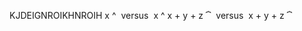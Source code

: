 KJDEIGNROIKHNROIH
<mrow>
  <mover accent="true">
    <mi> x </mi>
    <mo> &#x5E;<!--CIRCUMFLEX ACCENT--> </mo>
  </mover>
  <mtext>&#xA0;<!--NO-BREAK SPACE-->versus&#xA0;<!--NO-BREAK SPACE--></mtext>
  <mover accent="false">
    <mi> x </mi>
    <mo> &#x5E;<!--CIRCUMFLEX ACCENT--> </mo>
  </mover>
</mrow>
<mrow>
  <mover accent="true">
    <mrow>
      <mi> x </mi>
      <mo> + </mo>
      <mi> y </mi>
      <mo> + </mo>
      <mi> z </mi>
    </mrow>
    <mo> &#x23DE;<!--TOP CURLY BRACKET--> </mo>
  </mover>
  <mtext>&#xA0;<!--NO-BREAK SPACE-->versus&#xA0;<!--NO-BREAK SPACE--></mtext>
  <mover accent="false">
    <mrow>
      <mi> x </mi>
      <mo> + </mo>
      <mi> y </mi>
      <mo> + </mo>
      <mi> z </mi>
    </mrow>
    <mo> &#x23DE;<!--TOP CURLY BRACKET--> </mo>
  </mover>
</mrow>